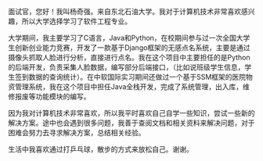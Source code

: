 ⾯试官，您好！我叫杨奇强。来自东北石油大学。我对于计算机技术非常喜欢感兴趣，所以大学选择学习了软件工程专业。

大学期间，我主要学习了C语言，Java和Python，在校期间参与过一次全国大学生创新创业能力竞赛，开发了一款基于Django框架的无感点名系统，主要是通过摄像头抓取人脸进行分析，直接进行点名。我在这个项目中主要担任的是Python的后端开发，负责采集人脸数据，编写部分后端接口，（比如说班级学生信息，学生签到数据的查询统计）。在中软国际实习期间还做过一个基于SSM框架的医院物资管理系统，我在这个项目中担任Java全栈开发，完成了系统管理，出入库，维修报废等功能模块的编写。

因为我对计算机技术非常喜欢，所以我平时喜欢自己自学一些知识，尝试一些新的解决方案。途中也会遇到很多问题，我善于查阅文档和相关资料来解决问题，对于困难会努力去寻求解决方案，总结相关经验。

生活中我喜欢通过打乒乓球，散步的方式来放松自己。谢谢。